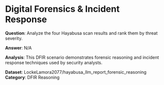 # Digital Forensics & Incident Response

**Question**: Analyze the four Hayabusa scan results and rank them by threat severity.

**Answer**: N/A

**Analysis**: This DFIR scenario demonstrates forensic reasoning and incident response techniques used by security analysts.

**Dataset**: LockeLamora2077/hayabusa_llm_report_forensic_reasoning
**Category**: DFIR Reasoning
